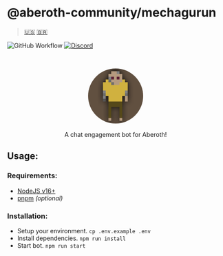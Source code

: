 # @aberoth-community/mechagurun

> [🇺🇸](#aberoth-communitymechagurun) [🇧🇷](.github/README/pt-BR.md)

![GitHub Workflow](https://img.shields.io/github/actions/workflow/status/aberoth-community/mechagurun/main.yml?label=tests)
[![Discord](https://img.shields.io/discord/370780258141601792)](https://discord.gg/UtQ85R54R4)

<br />
<p align="center">
  <img style="border-radius: 999px;" src="src/assets/logo/x128.png" />
</p>

<p align="center">
  A chat engagement bot for Aberoth!
</p>

## Usage:

### Requirements:

- [NodeJS v16+](https://nodejs.org/en)
- [pnpm](https://pnpm.io/installation#using-corepack) _(optional)_

### Installation:

- Setup your environment. `cp .env.example .env`
- Install dependencies. `npm run install`
- Start bot. `npm run start`
